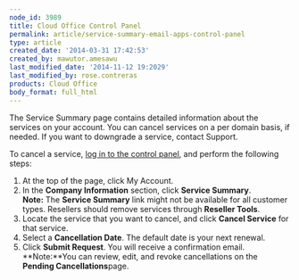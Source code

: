 ```yaml
---
node_id: 3989
title: Cloud Office Control Panel
permalink: article/service-summary-email-apps-control-panel
type: article
created_date: '2014-03-31 17:42:53'
created_by: mawutor.amesawu
last_modified_date: '2014-11-12 19:2029'
last_modified_by: rose.contreras
products: Cloud Office
body_format: full_html
---
```


The Service Summary page contains detailed information about the
services on your account.  You can cancel services on a per domain
basis, if needed. If you want to downgrade a service, contact Support.

To cancel a service, [log in to the control
panel](https://apps.rackspace.com/?cp), and perform the following steps:

1.  At the top of the page, click My Account.
2.  In the **Company Information** section, click **Service Summary**.\
     **Note:** The **Service Summary** link might not be available for
    all customer types. Resellers should remove services through
    **Reseller Tools**.
3.  Locate the service that you want to cancel, and click **Cancel
    Service** for that service.
4.  Select a **Cancellation Date**. The default date is your next
    renewal.
5.  Click **Submit Request**. You will receive a confirmation email.\
     **Note:**You can review, edit, and revoke cancellations on the
    **Pending Cancellations**page.


